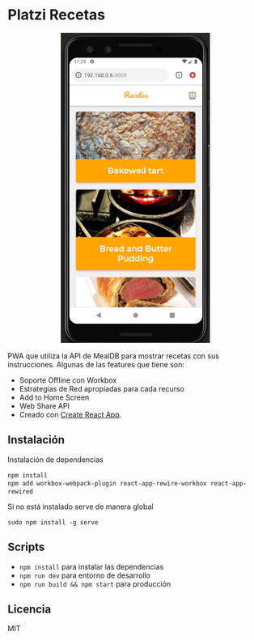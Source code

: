 # Platzi Recetas

<div style="text-align:center"><img src=".readme-static/app.png" alt="Captura de Recetas"/></div>

PWA que utiliza la API de MealDB para mostrar recetas con sus instrucciones. Algunas de las features que tiene son:

* Soporte Offline con Workbox
* Estrategias de Red apropiadas para cada recurso
* Add to Home Screen
* Web Share API
* Creado con [Create React App](https://github.com/facebookincubator/create-react-app).


## Instalación

Instalación de dependencias

    npm install
    npm add workbox-webpack-plugin react-app-rewire-workbox react-app-rewired

Si no está instalado serve de manera global

    sudo npm install -g serve

## Scripts

* `npm install` para instalar las dependencias
* `npm run dev` para entorno de desarrollo
* `npm run build && npm start` para producción

## Licencia

MIT